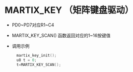 # MARTIX_KEY （矩阵键盘驱动）

- PD0~PD7对应R1~C4

- MARTIX_KEY_SCAN() 函数返回对应的1~16按键值

- 调用示例

  ```c
  	martix_key_init();
  	u8 t = 0;
  	t=MARTIX_KEY_SCAN();
  ```

  

